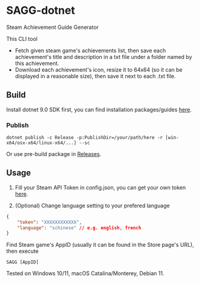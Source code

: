 # SAGG-dotnet
Steam Achievement Guide Generator

This CLI tool

- Fetch given steam game's achievements list, then save each achievement's title and description in a txt file under a folder named by this achievement.
- Download each achievement's icon, resize it to 64x64 (so it can be displayed in a reasonable size), then save it next to each .txt file.


## Build

Install dotnet 9.0 SDK first, you can find installation packages/guides [here](https://dotnet.microsoft.com/download).

### Publish

```
dotnet publish -c Release -p:PublishDir=/your/path/here -r [win-x64/osx-x64/linux-x64/...] --sc
```

Or use pre-build package in [Releases](https://github.com/azhuge233/SAGG-dotnet/releases).

## Usage

1. Fill your Steam API Token in config.json, you can get your own token [here](https://steamcommunity.com/dev/apikey).

2. (Optional) Change language setting to your prefered language

```json
{
    "token": "XXXXXXXXXXXX",
    "language": "schinese" // e.g. english, french
}
```

Find Steam game's AppID (usually it can be found in the Store page's URL), then execute

```
SAGG [AppID]
```

Tested on Windows 10/11, macOS Catalina/Monterey, Debian 11.

